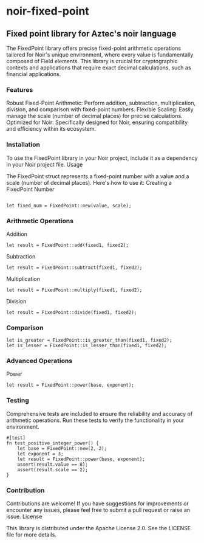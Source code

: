 # noir-fixed-point
## Fixed point library for Aztec's noir language

The FixedPoint library offers precise fixed-point arithmetic operations tailored for Noir's unique environment, where every value is fundamentally composed of Field elements. This library is crucial for cryptographic contexts and applications that require exact decimal calculations, such as financial applications.

### Features

Robust Fixed-Point Arithmetic: Perform addition, subtraction, multiplication, division, and comparison with fixed-point numbers.
Flexible Scaling: Easily manage the scale (number of decimal places) for precise calculations.
Optimized for Noir: Specifically designed for Noir, ensuring compatibility and efficiency within its ecosystem.

### Installation

To use the FixedPoint library in your Noir project, include it as a dependency in your Noir project file.
Usage

The FixedPoint struct represents a fixed-point number with a value and a scale (number of decimal places). Here's how to use it:
Creating a FixedPoint Number

```

let fixed_num = FixedPoint::new(value, scale);

```
### Arithmetic Operations

Addition

    
```
let result = FixedPoint::add(fixed1, fixed2);
```

Subtraction


```
let result = FixedPoint::subtract(fixed1, fixed2);
```
Multiplication


```
let result = FixedPoint::multiply(fixed1, fixed2);
```
Division


```
let result = FixedPoint::divide(fixed1, fixed2);
```
### Comparison


```
let is_greater = FixedPoint::is_greater_than(fixed1, fixed2);
let is_lesser = FixedPoint::is_lesser_than(fixed1, fixed2);
```
### Advanced Operations

Power

    
```
let result = FixedPoint::power(base, exponent);
```
### Testing

Comprehensive tests are included to ensure the reliability and accuracy of arithmetic operations. Run these tests to verify the functionality in your environment.


```
#[test]
fn test_positive_integer_power() {
    let base = FixedPoint::new(2, 2); 
    let exponent = 3;
    let result = FixedPoint::power(base, exponent);
    assert(result.value == 8);
    assert(result.scale == 2);
}
```

### Contribution

Contributions are welcome! If you have suggestions for improvements or encounter any issues, please feel free to submit a pull request or raise an issue.
License

This library is distributed under the Apache License 2.0. See the LICENSE file for more details.
